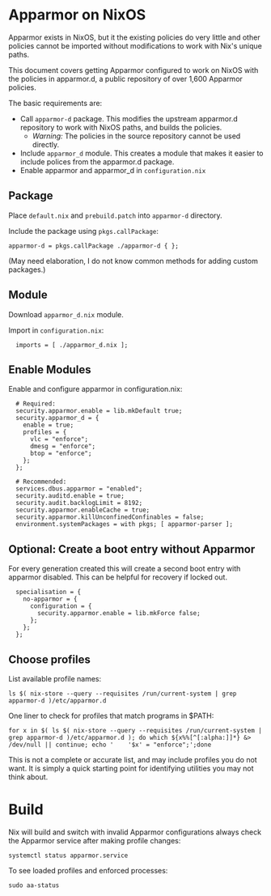 # Apparmor on NixOS

Apparmor exists in NixOS, but it the existing policies do very little and other policies cannot be imported without modifications to work with Nix's unique paths.

This document covers getting Apparmor configured to work on NixOS with the policies in apparmor.d, a public repository of over 1,600 Apparmor policies.

The basic requirements are:

* Call `apparmor-d` package. This modifies the upstream apparmor.d repository to work with NixOS paths, and builds the policies. 
  * _Warning:_ The policies in the source repository cannot be used directly.
* Include `apparmor_d` module. This creates a module that makes it easier to include polices from the apparmor.d package.
* Enable apparmor and apparmor_d in `configuration.nix`

## Package

Place `default.nix` and `prebuild.patch` into `apparmor-d` directory.

Include the package using `pkgs.callPackage`:

    apparmor-d = pkgs.callPackage ./apparmor-d { };

(May need elaboration, I do not know common methods for adding custom packages.)

## Module

Download `apparmor_d.nix` module.

Import in `configuration.nix`:

```
  imports = [ ./apparmor_d.nix ];
```

## Enable Modules

Enable and configure apparmor in configuration.nix:

```
  # Required:
  security.apparmor.enable = lib.mkDefault true;
  security.apparmor_d = {
    enable = true;
    profiles = {
      vlc = "enforce";
      dmesg = "enforce";
      btop = "enforce";
    };
  };
  
  # Recommended:  
  services.dbus.apparmor = "enabled";
  security.auditd.enable = true;
  security.audit.backlogLimit = 8192;
  security.apparmor.enableCache = true;
  security.apparmor.killUnconfinedConfinables = false;
  environment.systemPackages = with pkgs; [ apparmor-parser ];
```

## Optional: Create a boot entry without Apparmor

For every generation created this will create a second boot entry with apparmor disabled. This can be helpful for recovery if locked out.

```
  specialisation = {
    no-apparmor = {
      configuration = {
        security.apparmor.enable = lib.mkForce false;
      };
    };
  };
```

## Choose profiles

List available profile names:

    ls $( nix-store --query --requisites /run/current-system | grep apparmor-d )/etc/apparmor.d

One liner to check for profiles that match programs in $PATH:

    for x in $( ls $( nix-store --query --requisites /run/current-system | grep apparmor-d )/etc/apparmor.d ); do which ${x%%[^[:alpha:]]*} &> /dev/null || continue; echo '    '$x' = "enforce";';done

This is not a complete or accurate list, and may include profiles you do not want. It is simply a quick starting point for identifying utilities you may not think about.


# Build

Nix will build and switch with invalid Apparmor configurations always check the Apparmor service after making profile changes:

    systemctl status apparmor.service

To see loaded profiles and enforced processes:

    sudo aa-status
